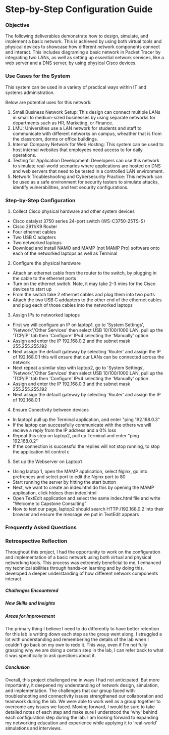 # Step-by-Step Configuration Guide

### Objective 

The following deliverables demonstrate how to design, simulate, and implement a basic network. This is achieved by using both virtual tools and physical devices to showcase how different network components connect and interact. This includes diagraming a basic network in Packet Tracer by integrating two LANs, as well as setting up essential network services, like a web server and a DNS server, by using physical Cisco devices. 

### Use Cases for the System

This system can be used in a variety of practical ways within IT and systems administration. 

Below are potential uses for this network:
1. Small Business Network Setup: This design can connect multiple LANs in small to medium-sized businesses by using separate networks for departments such as HR, Marketing, or Finance.
2. LMU: Universities use a LAN network for students and staff to communicate with different networks on campus, wheather that is from the classroom, dorms or office buildings. 
3. Internal Company Network for Web Hosting: This system can be used to host internal websites that employees need access to for daily operations. 
4. Testing for Application Development: Developers can use this network to simulate real-world scenarios where applications are hosted on DNS and web servers that need to be tested in a controlled LAN environment. 
5. Network Troubleshooting and Cybersecurity Practice: This network can be used as a safe environment for security testers to simulate attacks, identify vulnerabilities, and test security configurations.

### Step-by-Step Configuration 

1. Collect Cisco physical hardware and other system devices 
* Cisco catalyst 3750 series 24-port switch (WS-C3750-25TS-S)
* Cisco 2911/K9 Router
* Four ethernet cables
* Two USB C adapters
* Two networked laptops
* Download and install NAMO and MAMP (not MAMP Pro) software onto each of the networked laptops as well as Terminal 

2. Configure the physical hardware 
* Attach an ethernet cable from the router to the switch, by plugging in the cable to the ethernet ports
* Turn on the ethernet switch. Note, it may take 2-3 mins for the Cisco devices to start up
* From the switch take 2 ethernet cables and plug them into two ports
* Attach the two USB C addapters to the other end of the ethernet cables and plug each of those cables into the networked laptops
  

3. Assign IPs to networked laptops
* First we will configure an IP on laptop1, go to 'System Settings', 'Network','Other Services' then select USB 10/100/1000 LAN, pull up the 'TCP/IP' tab then 'Configure' IPv4 selecting the 'Manually' option
* Assign and enter the IP 192.168.0.2 and the subnet mask 255.255.255.192
* Next assign the default gateway by selecting 'Router' and assign the IP of 192.168.0.1 this will ensure that our LANs can be connected across the network 
* Next repeat a similar step with laptop2, go to 'System Settings', 'Network','Other Services' then select USB 10/100/1000 LAN, pull up the 'TCP/IP' tab then 'Configure' IPv4 selecting the 'Manually' option
* Assign and enter the IP 192.168.0.3 and the subnet mask 255.255.255.192
* Next assign the default gateway by selecting 'Router' and assign the IP of 192.168.0.1

4. Ensure Conectivity between devices
* In laptop1 pull up the Terminal application, and enter "ping 192.168.0.3"
* If the laptop can successfully  communicate with the others we will recieve a reply from the IP address and a 0% loss
* Repeat this step on laptop2, pull up Terminal and enter "ping 192.168.0.2"
* If the connection is successful the replies will not stop running, to stop the application hit control c

5. Set up the Webserver on Laptop1
* Using laptop 1, open the MAMP application, select Nginx, go into prefrences and select port to edit the Nginx port to 80
* Start running the server by hitting the start button
* Next, we want to create an index.html do this by opening the MAMP application, click htdocs then index.html
* Open TextEdit application and select the same index.html file and write "Welcome to Capstone Consulting"
* Now to test our page, laptop2 should search HTTP:/192.168.0.2 into their browser and ensure the message we put in TextEdit appears



### Frequently Asked Questions 

### Retrospective Reflection 

Throughout this project, I had the opportunity to work on the configuration and implementation of a basic network using both virtual and physical networking tools. This process was extremely beneficial to me, I enhanced my technical abilities through hands-on learning and by doing this, developed a deeper understanding of how different network components interact. 

##### Challenges Encountered 




##### New Skills and Insights 

##### Areas for Improvement 

The primary thing I believe I need to do differently to have better retention for this lab is writing down each step as the group went along. I struggled a lot with understanding and remembering the details of the lab when I couldn't go back on my own to redo it. This way, even if I'm not fully grasping why we are doing a certain step in the lab, I can refer back to what it was specifically to ask questions about it. 


##### Conclusion 

Overall, this project challenged me in ways I had not anticipated. But more importantly, it deepened my understanding of network design, simulation, and implementation. The challenges that our group faced with troubleshooting and connectivity issues strengthened our collaboration and teamwork during the lab. We were able to work well as a group together to overcome any issues we faced. Moving forward, I would be sure to take detailed notes of each step and make sure I understood the 'why' behind each configuration step during the lab. I am looking forward to expanding my networking education and experience while applying it to 'real-world' simulations and interviews. 
